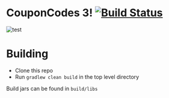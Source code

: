 CouponCodes 3! [![Build Status](https://travis-ci.org/Drepic26/CouponCodes3.svg?branch=master)](https://travis-ci.org/Drepic26/CouponCodes3)
========
<!--Because I'm super lazy every image here is going to be stiched
    together. Please don't kill me. http://imgur.com/a/W4aYd -->
 ![test](http://i.imgur.com/ZjP5uua.png)

Building
=
* Clone this repo
* Run `gradlew clean build` in the top level directory

Build jars can be found in `build/libs`
